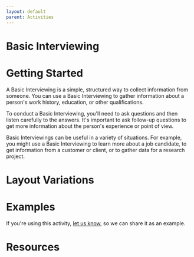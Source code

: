```yaml
---
layout: default
parent: Activities
---
```

# Basic Interviewing

# Getting Started


A Basic Interviewing is a simple, structured way to collect information from someone. You can use a Basic Interviewing to gather information about a person's work history, education, or other qualifications.

To conduct a Basic Interviewing, you'll need to ask questions and then listen carefully to the answers. It's important to ask follow-up questions to get more information about the person's experience or point of view.

 Basic Interviewings can be useful in a variety of situations. For example, you might use a Basic Interviewing to learn more about a job candidate, to get information from a customer or client, or to gather data for a research project.

# Layout Variations

# Examples
If you're using this activity, [let us know](https://github.com/Standards-and-Practices/structured-rapid-development/issues/new?assignees=&labels=documentation&template=example-submission.md&title=Example+of+%5Byour+pattern+here%5D), so we can share it as an example.

# Resources